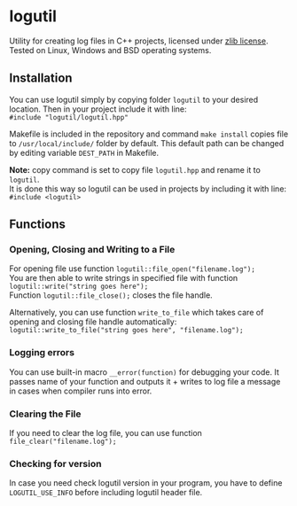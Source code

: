 # logutil

Utility for creating log files in C++ projects, licensed under [zlib license](LICENSE). Tested on Linux, Windows and BSD operating systems.

## Installation

You can use logutil simply by copying folder ```logutil``` to your desired location. Then in your project include it with line:</br>
```#include "logutil/logutil.hpp"```

Makefile is included in the repository and command ```make install``` copies file to ```/usr/local/include/``` folder by default. This default path can be changed by editing variable ```DEST_PATH``` in Makefile.

**Note:** copy command is set to copy file ```logutil.hpp``` and rename it to ```logutil```.</br>It is done this way so logutil can be used in projects by including it with line: ```#include <logutil>```

## Functions

### Opening, Closing and Writing to a File

For opening file use function ```logutil::file_open("filename.log");```</br>
You are then able to write strings in specified file with function ```logutil::write("string goes here");```</br>
Function ```logutil::file_close();``` closes the file handle.

Alternatively, you can use function ```write_to_file``` which takes care of opening and closing file handle automatically:</br>
```logutil::write_to_file("string goes here", "filename.log");```

### Logging errors

You can use built-in macro ```__error(function)``` for debugging your code. It passes name of your function and outputs it + writes to log file a message in cases when compiler runs into error.

### Clearing the File

If you need to clear the log file, you can use function ```file_clear("filename.log");```

### Checking for version

In case you need check logutil version in your program, you have to define ```LOGUTIL_USE_INFO``` before including logutil header file. 
